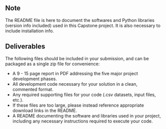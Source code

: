 ## Note
The README file is here to document the softwares and Python libraries (version info included) used in this Capstone project.
It is also necessary to include installation info.

## Deliverables

The following files should be included in your submission, and can be packaged as a single zip file for convenience:

* A 9 - 15 page report in PDF addressing the five major project development phases.
* All development code necessary for your solution in a clean, commented format.
* Any required supporting files for your code (.csv datasets, input files, etc.).
* If these files are too large, please instead reference appropriate download links in the README.
* A README documenting the software and libraries used in your project, including any necessary instructions required to execute your code.